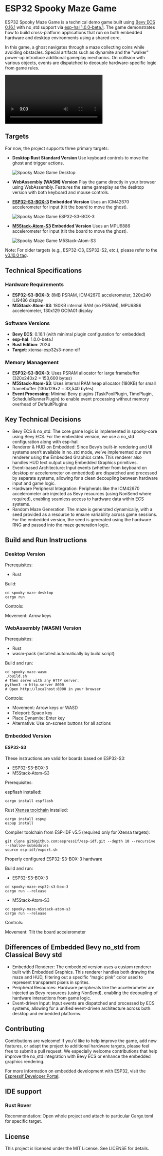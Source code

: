 # ESP32 Spooky Maze Game


ESP32 Spooky Maze Game is a technical demo game built using [Bevy ECS 0.16.1](https://github.com/bevyengine/bevy) 
with no_std support via [esp-hal 1.0.0-beta.1](https://github.com/esp-rs/esp-hal). The game demonstrates how to 
build cross-platform applications that run on both embedded hardware and desktop environments using a shared core.

In this game, a ghost navigates through a maze collecting coins while avoiding obstacles. Special artifacts such as
dynamite and the "walker" power-up introduce additional gameplay mechanics. On collision with various objects, events
are dispatched to decouple hardware-specific logic from game rules.

<video src="https://github.com/user-attachments/assets/28ef7c2b-42cc-4c79-bbdb-fcb0740bf533" controls width="320">
View the video [here](https://github.com/user-attachments/assets/28ef7c2b-42cc-4c79-bbdb-fcb0740bf533).
</video>


## Targets

For now, the project supports three primary targets:

- **Desktop Rust Standard Version**
  Use keyboard controls to move the ghost and trigger actions.
 
  ![Spooky Maze Game Desktop](assets/screenshot/spooky-maze-desktop.webp)

- **WebAssembly (WASM) Version**
  Play the game directly in your browser using WebAssembly. Features the same gameplay as the desktop version with both keyboard and mouse controls.

- **[ESP32-S3-BOX-3](https://github.com/espressif/esp-box) Embedded Version**
  Uses an ICM42670 accelerometer for input (tilt the board to move the ghost).

  ![Spooky Maze Game ESP32-S3-BOX-3](assets/screenshot/spooky-maze-esp32-s3-box-3.webp)

- **[M5Stack-Atom-S3](https://docs.m5stack.com/en/core/AtomS3) Embedded Version**
  Uses an MPU6886 accelerometer for input (tilt the board to move the ghost).

  ![Spooky Maze Game M5Stack-Atom-S3](assets/screenshot/spooky-maze-m5stack-atom-s3.webp)


Note: For older targets (e.g., ESP32-C3, ESP32-S2, etc.), please refer to the 
[v0.10.0 tag](https://github.com/georgik/esp32-spooky-maze-game/tree/v0.10.0).

## Technical Specifications

### Hardware Requirements

- **ESP32-S3-BOX-3**: 8MB PSRAM, ICM42670 accelerometer, 320x240 ILI9486 display
- **M5Stack-Atom-S3**: 180KB internal RAM (no PSRAM), MPU6886 accelerometer, 130x129 GC9A01 display

### Software Versions

- **Bevy ECS**: 0.16.1 (with minimal plugin configuration for embedded)
- **esp-hal**: 1.0.0-beta.1
- **Rust Edition**: 2024
- **Target**: xtensa-esp32s3-none-elf

### Memory Management

- **ESP32-S3-BOX-3**: Uses PSRAM allocator for large framebuffer (320x240x2 = 153,600 bytes)
- **M5Stack-Atom-S3**: Uses internal RAM heap allocator (180KB) for small framebuffer (130x129x2 = 33,540 bytes)
- **Event Processing**: Minimal Bevy plugins (TaskPoolPlugin, TimePlugin, ScheduleRunnerPlugin) 
  to enable event processing without memory overhead of DefaultPlugins

## Key Technical Decisions

- Bevy ECS & no_std:
  The core game logic is implemented in spooky-core using Bevy ECS. For the embedded version, we use a no_std
  configuration along with esp-hal.
- Renderer & HUD on Embedded:
  Since Bevy’s built-in rendering and UI systems aren’t available in no_std mode, we’ve implemented our own renderer
  using the Embedded Graphics crate. This renderer also handles HUD text output using Embedded Graphics primitives.
- Event-based Architecture:
  Input events (whether from keyboard on desktop or accelerometer on embedded) are dispatched and processed by separate
  systems, allowing for a clean decoupling between hardware input and game logic.
- Hardware Peripheral Integration:
  Peripherals like the ICM42670 accelerometer are injected as Bevy resources (using NonSend where required), enabling
  seamless access to hardware data within ECS systems.
- Random Maze Generation:
  The maze is generated dynamically, with a seed provided as a resource to ensure variability across game sessions. For
  the embedded version, the seed is generated using the hardware RNG and passed into the maze generation logic.

## Build and Run Instructions

### Desktop Version

Prerequisites:

- Rust

Build:

```shell
cd spooky-maze-desktop
cargo run
```

Controls:

Movement: Arrow keys

### WebAssembly (WASM) Version

Prerequisites:

- Rust
- wasm-pack (installed automatically by build script)

Build and run:

```shell
cd spooky-maze-wasm
./build.sh
# Then serve with any HTTP server:
python3 -m http.server 8000
# Open http://localhost:8000 in your browser
```

Controls:

- Movement: Arrow keys or WASD
- Teleport: Space key
- Place Dynamite: Enter key
- Alternative: Use on-screen buttons for all actions

### Embedded Version

#### ESP32-S3

These instructions are valid for boards based on ESP32-S3:
- ESP32-S3-BOX-3
- M5Stack-Atom-S3

Prerequisites:

espflash installed:

```
cargo install espflash
```

Rust [Xtensa toolchain](https://github.com/esp-rs/rust-build) installed:
```shell
cargo install espup
espup install
```

Compiler toolchain from ESP-IDF v5.5 (required only for Xtensa targets):
```shell
git clone git@github.com:espressif/esp-idf.git --depth 10 --recursive --shallow-submodules 
source esp-idf/export.sh
```

Properly configured ESP32-S3-BOX-3 hardware

Build and run:

- ESP32-S3-BOX-3
```shell
cd spooky-maze-esp32-s3-box-3
cargo run --release
```
- M5Stack-Atom-S3
```shell
cd spooky-maze-m5stack-atom-s3
cargo run --release
```

Controls:

Movement: Tilt the board accelerometer

## Differences of Embedded Bevy no_std from Classical Bevy std

- Embedded Renderer:
  The embedded version uses a custom renderer built with Embedded Graphics. This renderer handles both drawing the maze
  and HUD, filtering out a specific “magic pink” color used to represent transparent pixels in sprites.
- Peripheral Resources:
  Hardware peripherals like the accelerometer are injected as Bevy resources (using NonSend), enabling the decoupling of
  hardware interactions from game logic.
- Event-driven Input:
  Input events are dispatched and processed by ECS systems, allowing for a unified event-driven architecture across both
  desktop and embedded platforms.

## Contributing

Contributions are welcome! If you'd like to help improve the game, add new features, or adapt the project to additional
hardware targets, please feel free to submit a pull request. We especially welcome contributions that help improve the
no_std integration with Bevy ECS or enhance the embedded graphics rendering.

For more information on embedded development with ESP32, visit
the [Espressif Developer Portal](https://developer.espressif.com).

## IDE support

### Rust Rover

Recommendation: Open whole project and attach to particular Cargo.toml for specific target.

## License

This project is licensed under the MIT License. See LICENSE for details.
